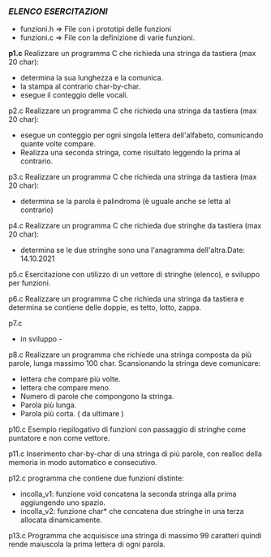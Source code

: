 ### *ELENCO ESERCITAZIONI*

- funzioni.h => File con i prototipi delle funzioni
- funzioni.c => File con la definizione di varie funzioni.


**p1.c**
Realizzare un programma C che richieda una stringa da tastiera (max 20 char):
   - determina la sua lunghezza e la comunica.
   - la stampa al contrario char-by-char.
   - esegue il conteggio delle vocali.

p2.c
Realizzare un programma C che richieda una stringa da tastiera (max 20 char):
   - esegue un conteggio per ogni singola lettera dell'alfabeto, comunicando quante volte compare.
   - Realizza una seconda stringa, come risultato leggendo la prima al contrario.

p3.c
Realizzare un programma C che richieda una stringa da tastiera (max 20 char):
   - determina se la parola è palindroma (è uguale anche se letta al contrario)

p4.c 
Realizzare un programma C che richieda due stringhe da tastiera (max 20 char):
   - determina se le due stringhe sono una l'anagramma dell'altra.Date: 14.10.2021

p5.c 
Esercitazione con utilizzo di un vettore di stringhe (elenco), e sviluppo per funzioni.

p6.c
Realizzare un programma C che richieda una stringa da tastiera e determina se contiene delle doppie,
   es tetto, lotto, zappa.

p7.c
- in sviluppo -

p8.c
Realizzare un programma che richiede una stringa composta da più
parole, lunga massimo 100 char.
Scansionando la stringa deve comunicare:
   - lettera che compare più volte.
   - lettera che compare meno.
   - Numero di parole che compongono la stringa.
   - Parola più lunga.
   - Parola più corta.
( da ultimare )

p10.c
Esempio riepilogativo di funzioni con passaggio di stringhe come puntatore e non come vettore.

p11.c
Inserimento char-by-char di una stringa di più parole, con realloc della memoria in modo automatico e consecutivo.

p12.c
programma che contiene due funzioni distinte:
   - incolla_v1: funzione void concatena la seconda stringa alla prima aggiungendo uno spazio.
   - incolla_v2: funzione char* che concatena due stringhe in una terza allocata dinamicamente.

p13.c
Programma che acquisisce una stringa di massimo 99 caratteri quindi rende maiuscola
la prima lettera di ogni parola.
